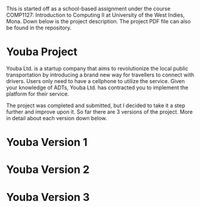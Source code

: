 This is started off as a school-based assignment under the course COMP1127: Introduction to Computing II at University of the West Indies, Mona.
Down below is the project description. The project PDF file can also be found in the repository.

# Youba Project
 Youba Ltd. is a startup company that aims to revolutionize the local public transportation by introducing a brand new way for travellers to connect with drivers. Users only need to have a cellphone to utilize the service. Given your knowledge of ADTs, Youba Ltd. has contracted you to implement the platform for their service.

The project was completed and submitted, but I decided to take it a step further and improve upon it. So far there are 3 versions of the project. More in detail about each version down below.

# Youba Version 1


# Youba Version 2



# Youba Version 3